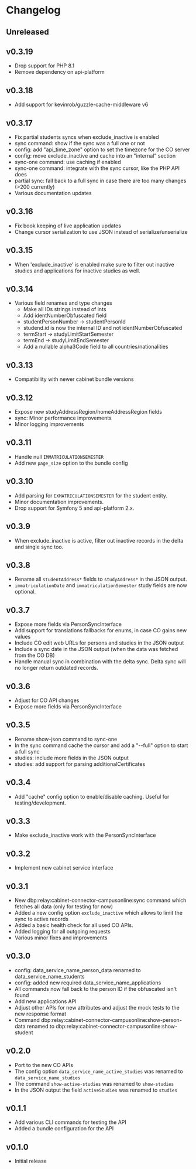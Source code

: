 # Changelog

## Unreleased

## v0.3.19

* Drop support for PHP 8.1
* Remove dependency on api-platform

## v0.3.18

* Add support for kevinrob/guzzle-cache-middleware v6

## v0.3.17

* Fix partial students syncs when exclude_inactive is enabled
* sync command: show if the sync was a full one or not
* config: add "api_time_zone" option to set the timezone for the CO server
* config: move exclude_inactive and cache into an "internal" section
* sync-one command: use caching if enabled
* sync-one command: integrate with the sync cursor, like the PHP API does
* partial sync: fall back to a full sync in case there are too many changes (>200 currently)
* Various documentation updates

## v0.3.16

* Fix book keeping of live application updates
* Change cursor serialization to use JSON instead of serialize/unserialize

## v0.3.15

* When 'exclude_inactive' is enabled make sure to filter out inactive studies
  and applications for inactive studies as well.

## v0.3.14

* Various field renames and type changes
  * Make all IDs strings instead of ints
  * Add identNumberObfuscated field
  * studentPersonNumber -> studentPersonId
  * studend.id is now the internal ID and not identNumberObfuscated
  * termStart -> studyLimitStartSemester
  * termEnd -> studyLimitEndSemester
  * Add a nullable alpha3Code field to all countries/nationalities

## v0.3.13

* Compatibility with newer cabinet bundle versions

## v0.3.12

* Expose new studyAddressRegion/homeAddressRegion fields
* sync: Minor performance improvements
* Minor logging improvements

## v0.3.11

* Handle null `IMMATRICULATIONSEMESTER`
* Add new `page_size` option to the bundle config

## v0.3.10

* Add parsing for `EXMATRICULATIONSEMESTER` for the student entity.
* Minor documentation improvements.
* Drop support for Symfony 5 and api-platform 2.x.

## v0.3.9

* When exclude_inactive is active, filter out inactive records in the delta and single sync too.

## v0.3.8

* Rename all `studentAddress*` fields to `studyAddress*` in the JSON output.
* `immatriculationDate` and `immatriculationSemester` study fields are now optional.

## v0.3.7

* Expose more fields via PersonSyncInterface
* Add support for translations fallbacks for enums, in case CO gains new values
* Include CO edit web URLs for persons and studies in the JSON output
* Include a sync date in the JSON output (when the data was fetched from the CO DB)
* Handle manual sync in combination with the delta sync. Delta sync will no longer
  return outdated records.

## v0.3.6

* Adjust for CO API changes
* Expose more fields via PersonSyncInterface

## v0.3.5

* Rename show-json command to sync-one
* In the sync command cache the cursor and add a "--full" option to start a full sync
* studies: include more fields in the JSON output
* studies: add support for parsing additionalCertificates

## v0.3.4

* Add "cache" config option to enable/disable caching. Useful for testing/development.

## v0.3.3

* Make exclude_inactive work with the PersonSyncInterface

## v0.3.2

* Implement new cabinet service interface

## v0.3.1

* New dbp:relay:cabinet-connector-campusonline:sync command which fetches all data (only
  for testing for now)
* Added a new config option `exclude_inactive` which allows to limit the sync to active records
* Added a basic health check for all used CO APIs.
* Added logging for all outgoing requests
* Various minor fixes and improvements

## v0.3.0

* config: data_service_name_person_data renamed to data_service_name_students
* config: added new required data_service_name_applications
* All commands now fall back to the person ID if the obfuscated isn't found
* Add new applications API
* Adjust other APIs for new attributes and adjust the mock tests to the new response format
* Command dbp:relay:cabinet-connector-campusonline:show-person-data renamed to
  dbp:relay:cabinet-connector-campusonline:show-student

## v0.2.0

* Port to the new CO APIs
* The config option `data_service_name_active_studies` was renamed to `data_service_name_studies`
* The command `show-active-studies` was renamed to `show-studies`
* In the JSON output the field `activeStudies` was renamed to `studies`

## v0.1.1

* Add various CLI commands for testing the API
* Added a bundle configuration for the API

## v0.1.0

* Initial release
